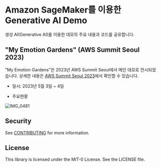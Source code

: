 # Amazon SageMaker를 이용한 Generative AI Demo

생성 AI(Generative AI)를 이용한 데모의 주요 내용과 코드를 공유합니다.

## "My Emotion Gardens" (AWS Summit Seoul 2023)

"My Emotion Gardens"은 2023년 AWS Summit Seoul에서 메인 데모로 전시되었습니다. 상세한 내용은 [AWS Summit Seoul 2023](https://github.com/aws-samples/generative-ai-demo-using-amazon-sagemaker-jumpstart-kr/tree/main/AWS-Summit-Seoul-2023)에서 확인할 수 있습니다.

- 일시: 2023년 5월 3일 ~ 4일

- 주요현황 

![IMG_0481](https://user-images.githubusercontent.com/52392004/236055374-ecdc1c2f-245f-42c7-b9f6-830927ec484c.jpg)


## Security

See [CONTRIBUTING](CONTRIBUTING.md#security-issue-notifications) for more information.

## License

This library is licensed under the MIT-0 License. See the LICENSE file.

